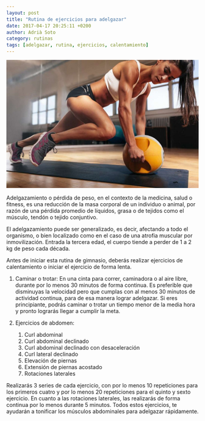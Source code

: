 ```yaml
---
layout: post
title: "Rutina de ejercicios para adelgazar"
date: 2017-04-17 20:25:11 +0200
author: Adrià Soto
category: rutinas
tags: [adelgazar, rutina, ejercicios, calentamiento]
---
```

![Rutina para adelgazar](/assets/rutina_para_adelgazar.jpg)

Adelgazamiento o pérdida de peso, en el contexto de la medicina, salud o fitness, es 
una reducción de la masa corporal de un individuo o animal, por razón de una pérdida 
promedio de líquidos, grasa o de tejidos como el músculo, tendón o tejido conjuntivo. 

El adelgazamiento puede ser generalizado, es decir, afectando a todo el organismo, o 
bien localizado como en el caso de una atrofia muscular por inmovilización. Entrada la 
tercera edad, el cuerpo tiende a perder de 1 a 2 kg de peso cada década.

<!--excerpt-->

Antes de iniciar esta rutina de gimnasio, deberás realizar ejercicios de calentamiento o iniciar 
el ejercicio de forma lenta.

1. Caminar o trotar: En una cinta para correr, caminadora o al aire libre, durante por lo menos 30 
minutos de forma continua. Es preferible que disminuyas la velocidad pero que cumplas con al menos 
30 minutos de actividad continua, para de esa manera lograr adelgazar. Si eres principiante, podrás 
caminar o trotar un tiempo menor de la media hora y pronto lograrás llegar a cumplir la meta. 

2. Ejercicios de abdomen:
    
    1. Curl abdominal 
    2. Curl abdominal declinado 
    3. Curl abdominal declinado con desaceleración
    4. Curl lateral declinado 
    5. Elevación de piernas 
    6. Extensión de piernas acostado
    7. Rotaciones laterales

Realizarás 3 series de cada ejercicio, con por lo menos 10 repeticiones para los primeros cuatro y 
por lo menos 20 repeticiones para el quinto y sexto ejercicio. En cuanto a las rotaciones laterales, 
las realizarás de forma continua por lo menos durante 5 minutos. Todos estos ejercicios, te ayudarán 
a tonificar los músculos abdominales para adelgazar rápidamente.
